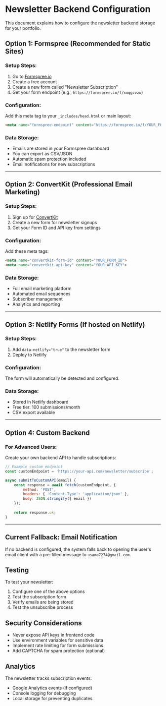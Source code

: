 # Newsletter Backend Configuration

This document explains how to configure the newsletter backend storage for your portfolio.

## Option 1: Formspree (Recommended for Static Sites)

### Setup Steps:
1. Go to [Formspree.io](https://formspree.io)
2. Create a free account
3. Create a new form called "Newsletter Subscription"
4. Get your form endpoint (e.g., `https://formspree.io/f/xoqgzvzw`)

### Configuration:
Add this meta tag to your `_includes/head.html` or main layout:

```html
<meta name="formspree-endpoint" content="https://formspree.io/f/YOUR_FORM_ID">
```

### Data Storage:
- Emails are stored in your Formspree dashboard
- You can export as CSV/JSON
- Automatic spam protection included
- Email notifications for new subscriptions

---

## Option 2: ConvertKit (Professional Email Marketing)

### Setup Steps:
1. Sign up for [ConvertKit](https://convertkit.com)
2. Create a new form for newsletter signups
3. Get your Form ID and API key from settings

### Configuration:
Add these meta tags:

```html
<meta name="convertkit-form-id" content="YOUR_FORM_ID">
<meta name="convertkit-api-key" content="YOUR_API_KEY">
```

### Data Storage:
- Full email marketing platform
- Automated email sequences
- Subscriber management
- Analytics and reporting

---

## Option 3: Netlify Forms (If hosted on Netlify)

### Setup Steps:
1. Add `data-netlify="true"` to the newsletter form
2. Deploy to Netlify

### Configuration:
The form will automatically be detected and configured.

### Data Storage:
- Stored in Netlify dashboard
- Free tier: 100 submissions/month
- CSV export available

---

## Option 4: Custom Backend

### For Advanced Users:
Create your own backend API to handle subscriptions:

```javascript
// Example custom endpoint
const customEndpoint = 'https://your-api.com/newsletter/subscribe';

async submitToCustomAPI(email) {
    const response = await fetch(customEndpoint, {
        method: 'POST',
        headers: { 'Content-Type': 'application/json' },
        body: JSON.stringify({ email })
    });
    
    return response.ok;
}
```

---

## Current Fallback: Email Notification

If no backend is configured, the system falls back to opening the user's email client with a pre-filled message to `usama7274@gmail.com`.

## Testing

To test your newsletter:
1. Configure one of the above options
2. Test the subscription form
3. Verify emails are being stored
4. Test the unsubscribe process

## Security Considerations

- Never expose API keys in frontend code
- Use environment variables for sensitive data
- Implement rate limiting for form submissions
- Add CAPTCHA for spam protection (optional)

## Analytics

The newsletter tracks subscription events:
- Google Analytics events (if configured)
- Console logging for debugging
- Local storage for preventing duplicates
